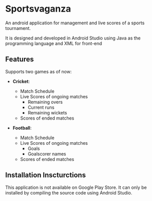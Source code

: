 # Sportsvaganza
An android application for management and live scores of a sports tournament.

It is designed and developed in Android Studio using Java as the programming language and XML for front-end

## Features
Supports two games as of now:
- **Cricket**:
  - Match Schedule
  - Live Scores of ongoing matches
    - Remaining overs
    - Current runs
    - Remaining wickets
  - Scores of ended matches

- **Football**:
  - Match Schedule
  - Live Scores of ongoing matches
    - Goals
    - Goalscorer names
  - Scores of ended matches

## Installation Inscturctions
This application is not available on Google Play Store. It can only be installed by compiling the source code using Android Studio.
